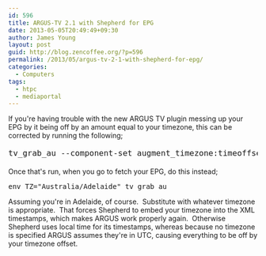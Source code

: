 ```yaml
---
id: 596
title: ARGUS-TV 2.1 with Shepherd for EPG
date: 2013-05-05T20:49:49+09:30
author: James Young
layout: post
guid: http://blog.zencoffee.org/?p=596
permalink: /2013/05/argus-tv-2-1-with-shepherd-for-epg/
categories:
  - Computers
tags:
  - htpc
  - mediaportal
---
```

If you're having trouble with the new ARGUS TV plugin messing up your EPG by it being off by an amount equal to your timezone, this can be corrected by running the following;

<pre><span style="line-height: 1.714285714; font-size: 1rem;">tv_grab_au --component-set augment_timezone:timeoffset=Auto</span></pre>

Once that's run, when you go to fetch your EPG, do this instead;

<pre>env TZ="Australia/Adelaide" tv_grab_au</pre>

Assuming you're in Adelaide, of course.  Substitute with whatever timezone is appropriate.  That forces Shepherd to embed your timezone into the XML timestamps, which makes ARGUS work properly again.  Otherwise Shepherd uses local time for its timestamps, whereas because no timezone is specified ARGUS assumes they're in UTC, causing everything to be off by your timezone offset.